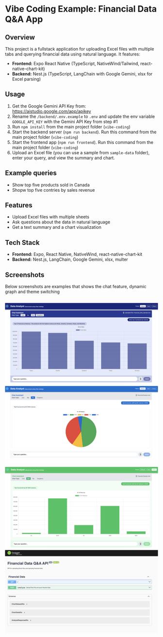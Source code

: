 # Vibe Coding Example: Financial Data Q&A App

## Overview
This project is a fullstack application for uploading Excel files with multiple tabs and querying financial data using natural language. It features:
- **Frontend:** Expo React Native (TypeScript, NativeWind/Tailwind, react-native-chart-kit)
- **Backend:** Nest.js (TypeScript, LangChain with Google Gemini, xlsx for Excel parsing)

## Usage
1. Get the Google Gemini API Key from: https://aistudio.google.com/app/apikey
2. Rename the `/backend/.env.example` to `.env` and update the env variable `GOOGLE_API_KEY` with the Gemini API Key from step #1
3. Run `npm install` from the main project folder (`vibe-coding`)
4. Start the backend server (`npm run backend`). Run this command from the main project folder (`vibe-coding`)
5. Start the frontend app (`npm run frontend`). Run this command from the main project folder (`vibe-coding`)
6. Upload an Excel file (you can use a sample from `sample-data` folder), enter your query, and view the summary and chart.

## Example queries
- Show top five products sold in Canada
- Shopw top five contries by sales revenue

## Features
- Upload Excel files with multiple sheets
- Ask questions about the data in natural language
- Get a text summary and a chart visualization

## Tech Stack
- **Frontend:** Expo, React Native, NativeWind, react-native-chart-kit
- **Backend:** Nest.js, LangChain, Google Gemini, xlsx, multer

## Screenshots
Below screenshots are examples that shows the chat feature, dynamic graph and theme switching

![Line Graph](./sample-data/screen_1.png)
![Pie Screen 2](./sample-data/screen_2.png)
![Green Theme](./sample-data/screen_3.png)
![Swagger Open API](./sample-data/screen_4.png)
---
